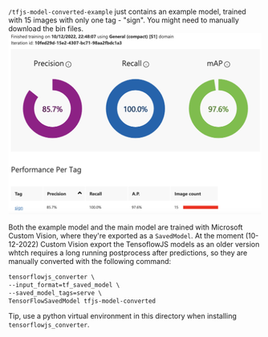 `/tfjs-model-converted-example` just contains an example model, trained with 15 images with only one tag - "sign". You might need to manually download the bin files.
![exmaple-model](./compact_s1/tfjs-model-converted-example/image.png 'Example Model')

Both the example model and the main model are trained with Microsoft Custom Vision, where they're exported as a `SavedModel`. At the moment (10-12-2022) Custom Vision export the TensoflowJS models as an older version whtch requires a long running postprocess after predictions, so they are manually converted with the following command:

```
tensorflowjs_converter \
--input_format=tf_saved_model \
--saved_model_tags=serve \
TensorFlowSavedModel tfjs-model-converted
```

Tip, use a python virtual environment in this directory when installing `tensorflowjs_converter`.
